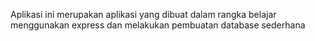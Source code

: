Aplikasi ini merupakan aplikasi yang dibuat dalam rangka belajar menggunakan express dan melakukan pembuatan database sederhana
